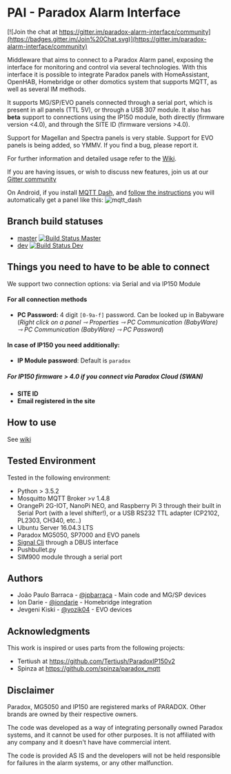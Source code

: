 # PAI - Paradox Alarm Interface

[![Join the chat at https://gitter.im/paradox-alarm-interface/community](https://badges.gitter.im/Join%20Chat.svg)](https://gitter.im/paradox-alarm-interface/community)


Middleware that aims to connect to a Paradox Alarm panel, exposing the interface for monitoring and control via several technologies.
With this interface it is possible to integrate Paradox panels with HomeAssistant, OpenHAB, Homebridge or other domotics system that supports MQTT, as well as several IM methods.

It supports MG/SP/EVO panels connected through a serial port, which is present in all panels (TTL 5V), or through a USB 307 module. It also has __beta__ support to connections using the IP150 module, both directly (firmware version <4.0), and through the SITE ID (firmware versions >4.0).

Support for Magellan and Spectra panels is very stable. Support for EVO panels is being added, so YMMV. If you find a bug, please report it.


For further information and detailed usage refer to the [Wiki](https://github.com/jpbarraca/pai/wiki).

If you are having issues, or wish to discuss new features, join us at our [Gitter community](https://gitter.im/paradox-alarm-interface)

On Android, if you install [MQTT Dash](https://play.google.com/store/apps/details?id=net.routix.mqttdash), and [follow the instructions](https://github.com/jpbarraca/pai/wiki#mqtt-dash) you will automatically get a panel like this:
![mqtt_dash](https://user-images.githubusercontent.com/497717/52603920-d4984d80-2e60-11e9-9772-578b10576b3c.jpg)

## Branch build statuses
- [master](https://github.com/jpbarraca/pai/tree/master) [![Build Status Master](https://travis-ci.org/jpbarraca/pai.svg?branch=master)](https://travis-ci.org/jpbarraca/pai)
- [dev](https://github.com/jpbarraca/pai/tree/dev) [![Build Status Dev](https://travis-ci.org/jpbarraca/pai.svg?branch=dev)](https://travis-ci.org/jpbarraca/pai)

## Things you need to have to be able to connect
We support two connection options: via Serial and via IP150 Module

#### For all connection methods
- **PC Password:** 4 digit `[0-9a-f]` password.
Can be looked up in Babyware (_Right click on a panel ⇾ Properties ⇾ PC Communication (BabyWare) ⇾ PC Communication (BabyWare) ⇾ PC Password_)
#### In case of IP150 you need additionally:
- **IP Module password**: Default is `paradox`
##### For IP150 firmware > 4.0 if you connect via Paradox Cloud (SWAN)
- **SITE ID**
- **Email registered in the site**

## How to use
See [wiki](https://github.com/ParadoxAlarmInterface/pai/wiki/Installation)

## Tested Environment

Tested in the following environment:
* Python > 3.5.2
* Mosquitto MQTT Broker >v 1.4.8
* OrangePi 2G-IOT, NanoPi NEO, and Raspberry Pi 3 through their built in Serial Port (with a level shifter!), or a USB RS232 TTL adapter (CP2102, PL2303, CH340, etc..)
* Ubuntu Server 16.04.3 LTS
* Paradox MG5050, SP7000 and EVO panels
* [Signal Cli](https://github.com/AsamK/signal-cli) through a DBUS interface
* Pushbullet.py
* SIM900 module through a serial port

## Authors

* João Paulo Barraca - [@jpbarraca](https://github.com/jpbarraca) - Main code and MG/SP devices
* Ion Darie - [@iondarie](https://github.com/iondarie) - Homebridge integration
* Jevgeni Kiski - [@yozik04](https://github.com/yozik04) - EVO devices


## Acknowledgments

This work is inspired or uses parts from the following projects:

* Tertiush at https://github.com/Tertiush/ParadoxIP150v2
* Spinza at https://github.com/spinza/paradox_mqtt


## Disclaimer

Paradox, MG5050 and IP150 are registered marks of PARADOX. Other brands are owned by their respective owners.

The code was developed as a way of integrating personally owned Paradox systems, and it cannot be used for other purposes.
It is not affiliated with any company and it doesn't have have commercial intent.

The code is provided AS IS and the developers will not be held responsible for failures in the alarm systems, or any other malfunction.
